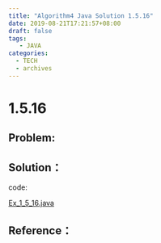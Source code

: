 ```yaml
---
title: "Algorithm4 Java Solution 1.5.16"
date: 2019-08-21T17:21:57+08:00
draft: false
tags:
   - JAVA
categories:
  - TECH
  - archives
---
```



# 1.5.16

## Problem:


## Solution：

code:

[Ex_1_5_16.java](./Ex_1_5_16.java)


## Reference：


